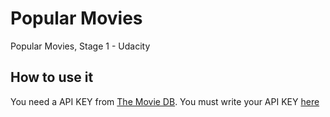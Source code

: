 # Popular Movies
Popular Movies, Stage 1 -  Udacity


## How to use it
You need a API KEY from [The Movie DB](https://www.themoviedb.org). You must write your API KEY [here](./app/src/main/java/me/cepeda/popularmovies/utils/NetworkUtils.java#L22)

